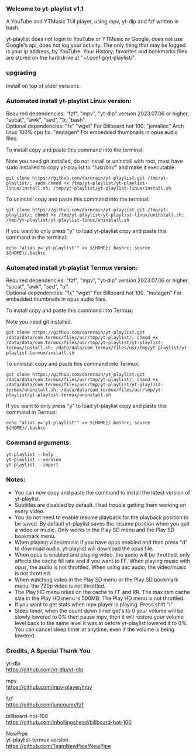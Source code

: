### Welcome to yt-playlist v1.1

A YouTube and YTMusic TUI player, using mpv, yt-dlp and fzf written in bash.<br>

yt-playlist does not login to YouTube or YTMusic or Google, does not use Google's api, does not log your activity. The only thing that may be logged is your ip address, by YouTube. Your History, favorites and bookmarks files are stored on the hard drive at "~/.config/yt-playlist/".<br>
  
### upgrading

Install on top of older versions.<br>

### Automated install yt-playlist Linux version:

Required dependencies: "fzf", "mpv", "yt-dlp" version 2023.07.06 or higher, "socat", "awk", "sed", "tr, "bash".<br>
Optional dependencies: "fx" "wget" For Billboard hot 100. "jemalloc" Arch linux 100% cpu fix. "mutagen" For embedded thumbnails in opus audio files.<br>

To install copy and paste this command into the terminal:<br>

Note you need git installed, do not install or uninstall with root, must have sudo installed to copy yt-playlist to "/usr/bin/" and make it executable.<br>

`git clone https://github.com/darnrain/yt-playlist.git /tmp/yt-playlist/; sudo chmod +x /tmp/yt-playlist/yt-playlist-linux/install.sh; /tmp/yt-playlist/yt-playlist-linux/install.sh`<br>

To uninstall copy and paste this command into the terminal:<br>

`git clone https://github.com/darnrain/yt-playlist.git /tmp/yt-playlist/; chmod +x /tmp/yt-playlist/yt-playlist-linux/uninstall.sh; /tmp/yt-playlist/yt-playlist-linux/uninstall.sh`<br>

If you want to only press "y" to load yt-playlist copy and paste this command in the terminal:<br>

`echo "alias y='yt-playlist'" >> ${HOME}/.bashrc; source ${HOME}/.bashrc`<br>

### Automated install yt-playlist Termux version:

Required dependencies: "fzf", "mpv", "yt-dlp" version 2023.07.06 or higher, "socat", "awk", "sed", "tr".<br>
Optional dependencies: "fx" "wget" For Billboard hot 100. "mutagen" For embedded thumbnails in opus audio files.<br>

To install copy and paste this command into Termux:<br>

Note you need git installed.<br>

`git clone https://github.com/darnrain/yt-playlist.git /data/data/com.termux/files/usr/tmp/yt-playlist/; chmod +x /data/data/com.termux/files/usr/tmp/yt-playlist/yt-playlist-termux/install.sh; /data/data/com.termux/files/usr/tmp/yt-playlist/yt-playlist-termux/install.sh`<br>

To uninstall copy and paste this command into Termux:<br>

`git clone https://github.com/darnrain/yt-playlist.git /data/data/com.termux/files/usr/tmp/yt-playlist/; chmod +x /data/data/com.termux/files/usr/tmp/yt-playlist/yt-playlist-termux/uninstall.sh; /data/data/com.termux/files/usr/tmp/yt-playlist/yt-playlist-termux/uninstall.sh`<br>

If you want to only press "y" to load yt-playlist copy and paste this command in Termux:<br>

`echo "alias y='yt-playlist'" >> ${HOME}/.bashrc; source ${HOME}/.bashrc`<br>

### Command arguments:

`yt-playlist --help`<br>
`yt-playlist --version`<br>
`yt-playlist --import`<br>

### Notes:

* You can now copy and paste the command to install the latest version of yt-playlist.
* Subtitles are disabled by default. I had trouble getting them working on every video.
* You do not need to enable resume playback for the playback position to be saved. By default yt-playlist saves the resume position when you quit a video or music. Only works in the Play SD menu and the Play SD bookmark menu.
* When playing video/music if you have opus enabled and then press "d" to download audio, yt-playlist will download the opus file.
* When opus is enabled and playing video, the audio will be throttled, only affects the cache fill rate and if you want to FF. When playing music with opus, the audio is not throttled. When using aac audio, the video/music is not throttled.
* When watching video in the Play SD menu or the Play SD bookmark menu, the 720p video is not throttled.
* The Play HD menu relies on the cache to FF and RR. The max ram cache size in the Play HD menu is 500MB. The Play HD menu is not throttled.
* If you want to get stats when mpv player is playing. Press shift "i"
* Sleep timer, when the count down timer get's to 0 your volume will be slowly lowered to 0% then pause mpv, then it will restore your volume level back to the same level it was at before yt-playlist lowered it to 0%. You can cancel sleep timer at anytime, even if the volume is being lowered.

### Credits, A Special Thank You

yt-dlp<br>
https://github.com/yt-dlp/yt-dlp

mpv<br>
https://github.com/mpv-player/mpv

fzf<br>
https://github.com/junegunn/fzf

billboard-hot-100<br>
https://github.com/mhollingshead/billboard-hot-100

NewPipe<br>
yt-playlist-termux version.<br>
https://github.com/TeamNewPipe/NewPipe
